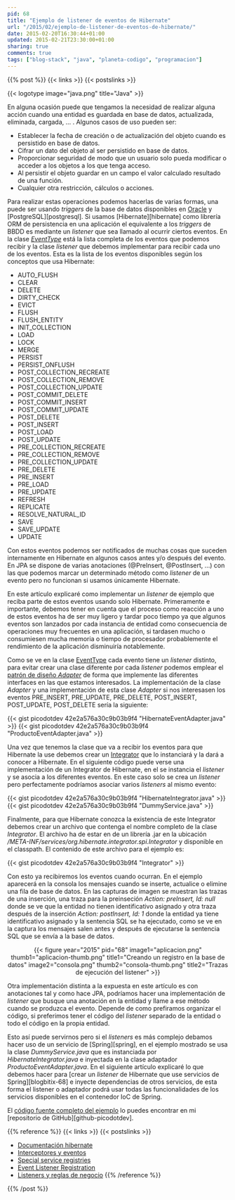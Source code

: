 ```yaml
---
pid: 68
title: "Ejemplo de listener de eventos de Hibernate"
url: "/2015/02/ejemplo-de-listener-de-eventos-de-hibernate/"
date: 2015-02-20T16:30:44+01:00
updated: 2015-02-21T23:30:00+01:00
sharing: true
comments: true
tags: ["blog-stack", "java", "planeta-codigo", "programacion"]
---
```


{{% post %}}
{{< links >}}
{{< postslinks >}}

{{< logotype image="java.png" title="Java" >}}

En alguna ocasión puede que tengamos la necesidad de realizar alguna acción cuando una entidad es guardada en base de datos, actualizada, eliminada, cargada, ... . Algunos casos de uso pueden ser:

* Establecer la fecha de creación o de actualización del objeto cuando es persistido en base de datos.
* Cifrar un dato del objeto al ser persistido en base de datos.
* Proporcionar seguridad de modo que un usuario solo pueda modificar o acceder a los objetos a los que tenga acceso.
* Al persistir el objeto guardar en un campo el valor calculado resultado de una función.
* Cualquier otra restricción, cálculos o acciones.

Para realizar estas operaciones podemos hacerlas de varias formas, una puede ser usando _triggers_ de la base de datos disponibles en [Oracle](https://www.oracle.com/database/index.html) y [PostgreSQL][postgresql]. Si usamos [Hibernate][hibernate] como librería ORM de persistencia en una aplicación el equivalente a los _triggers_ de BBDD es mediante un _listener_ que sea llamado al ocurrir ciertos eventos. En la clase [_EventType_](https://docs.jboss.org/hibernate/orm/4.3/javadocs/org/hibernate/event/spi/EventType.html) está la lista completa de los eventos que podemos recibir y la clase _listener_ que debemos implementar para recibir cada uno de los eventos. Esta es la lista de los eventos disponibles según los conceptos que usa Hibernate:

* AUTO_FLUSH
* CLEAR
* DELETE
* DIRTY_CHECK
* EVICT
* FLUSH
* FLUSH_ENTITY
* INIT_COLLECTION
* LOAD
* LOCK
* MERGE
* PERSIST
* PERSIST_ONFLUSH
* POST_COLLECTION_RECREATE
* POST_COLLECTION_REMOVE
* POST_COLLECTION_UPDATE
* POST_COMMIT_DELETE
* POST_COMMIT_INSERT
* POST_COMMIT_UPDATE
* POST_DELETE
* POST_INSERT
* POST_LOAD
* POST_UPDATE
* PRE_COLLECTION_RECREATE
* PRE_COLLECTION_REMOVE
* PRE_COLLECTION_UPDATE
* PRE_DELETE
* PRE_INSERT
* PRE_LOAD
* PRE_UPDATE
* REFRESH
* REPLICATE
* RESOLVE_NATURAL_ID
* SAVE
* SAVE_UPDATE
* UPDATE

Con estos eventos podemos ser notificados de muchas cosas que suceden internamente en Hibernate en algunos casos antes y/o después del evento. En JPA se dispone de varias anotaciones (@PreInsert, @PostInsert, ...) con las que podemos marcar un determinado método como _listener_ de un evento pero no funcionan si usamos únicamente Hibernate.

En este artículo explicaré como implementar un _listener_ de ejemplo que reciba parte de estos eventos usando solo Hibernate. Primeramente e importante, debemos tener en cuenta que el proceso como reacción a uno de estos eventos ha de ser muy ligero y tardar poco tiempo ya que algunos eventos son lanzados por cada instancia de entidad como consecuencia de operaciones muy frecuentes en una aplicación, si tardasen mucho o consumiesen mucha memoria o tiempo de procesador probablemente el rendimiento de la aplicación disminuiría notablemente.

Como se ve en la clase [EventType](https://docs.jboss.org/hibernate/orm/4.3/javadocs/org/hibernate/event/spi/EventType.html) cada evento tiene un _listener_ distinto, para evitar crear una clase diferente por cada _listener_ podemos emplear el [patrón de diseño _Adapter_](https://es.wikipedia.org/wiki/Adapter_%28patr%C3%B3n_de_dise%C3%B1o%29) de forma que implemente las diferentes interfaces en las que estamos interesados. La implementación de la clase _Adapter_ y una implementación de esta clase _Adapter_ si nos interesasen los eventos PRE_INSERT, PRE_UPDATE, PRE_DELETE, POST_INSERT, POST_UPDATE, POST_DELETE sería la siguiente:

{{< gist picodotdev 42e2a576a30c9b03b9f4 "HibernateEventAdapter.java" >}}
{{< gist picodotdev 42e2a576a30c9b03b9f4 "ProductoEventAdapter.java" >}}

Una vez que tenemos la clase que va a recibir los eventos para que Hibernate la use debemos crear un [Integrator](http://docs.jboss.org/hibernate/orm/4.3/javadocs/org/hibernate/integrator/spi/Integrator.html) que lo instanciará y la dará a conocer a Hibernate. En el siguiente código puede verse una implementación de un Integrator de Hibernate, en el se instancia el _listener_ y se asocia a los diferentes eventos. En este caso solo se crea un _listener_ pero perfectamente podríamos asociar varios _listeners_ al mismo evento:

{{< gist picodotdev 42e2a576a30c9b03b9f4 "HibernateIntegrator.java" >}}
{{< gist picodotdev 42e2a576a30c9b03b9f4 "DummyService.java" >}}

Finalmente, para que Hibernate conozca la existencia de este Integrator debemos crear un archivo que contenga el nombre completo de la clase _Integrator_. El archivo ha de estar en de un librería .jar en la ubicación _/META-INF/services/org.hibernate.integrator.spi.Integrator_ y disponible en el classpath. El contenido de este archivo para el ejemplo es:

{{< gist picodotdev 42e2a576a30c9b03b9f4 "Integrator" >}}

Con esto ya recibiremos los eventos cuando ocurran. En el ejemplo aparecerá en la consola los mensajes cuando se inserte, actualice o elimine una fila de base de datos. En las capturas de imagen se muestran las trazas de una inserción, una traza para la preinseción _Action: preInsert, Id: null_ donde se ve que la entidad no tienen identificativo asignado y otra traza después de la inserción _Action: postInsert, Id: 1_ donde la entidad ya tiene identificativo asignado y la sentencia SQL se ha ejecutado, como se ve en la captura los mensajes salen antes y después de ejecutarse la sentencia SQL que se envía a la base de datos.

<div class="media" style="text-align: center;">
	{{< figure year="2015" pid="68"
    	image1="aplicacion.png" thumb1="aplicacion-thumb.png" title1="Creando un registro en la base de datos"
    	image2="consola.png" thumb2="consola-thumb.png" title2="Trazas de ejecución del listener" >}}
</div>

Otra implementación distinta a la expuesta en este artículo es con anotaciones tal y como hace JPA, podríamos hacer una implementación de _listener_ que busque una anotación en la entidad y llame a ese método cuando se produzca el evento. Depende de como  prefiramos organizar el código, si preferimos tener el código del _listener_ separado de la entidad o todo el código en la propia entidad.

Esto así puede servirnos pero si el _listeners_ es más complejo debamos hacer uso de un servicio de [Spring][spring], en el ejemplo mostrado se usa la clase _DummyService.java_ que es instanciada por _HibernateIntegrator.java_ e inyectada en la clase adaptador _ProductoEventAdapter.java_. En el siguiente artículo explicaré lo que debemos hacer para [crear un _listener_ de Hibernate que use servicios de Spring][blogbitix-68] e inyecte dependencias de otros servicios, de esta forma el listener o adaptador podrá usar todas las funcionalidades de los servicios disponibles en el contenedor IoC de Spring.

El [código fuente completo del ejemplo](https://github.com/picodotdev/elblogdepicodev/tree/master/PlugInTapestry) lo puedes encontrar en mi [repositorio de GitHub][github-picodotdev].

{{% reference %}}
{{< links >}}
{{< postslinks >}}
* [Documentación hibernate](http://docs.jboss.org/hibernate/orm/4.3/manual/en-US/html_single/)
* [Interceptores y eventos](http://docs.jboss.org/hibernate/orm/3.6/reference/es-ES/html/events.html)
* [Special service registries](http://docs.jboss.org/hibernate/orm/4.3/devguide/en-US/html_single/#d5e2282)
* [Event Listener Registration](http://planet.jboss.org/post/event_listener_registration)
* [Listeners y reglas de negocio](http://cursohibernate.es/doku.php?id=unidades:06_objetos_validaciones:04_listeners)
{{% /reference %}}

{{% /post %}}
